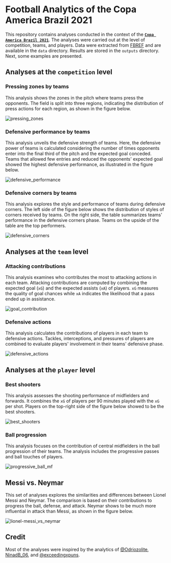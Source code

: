 # Football Analytics of the Copa America Brazil 2021

This repository contains analyses conducted in the context of the [**`Copa America Brazil 2021`**](https://en.wikipedia.org/wiki/2021_Copa_Am%C3%A9rica). The analyses were carried out at the level of competition, teams, and players. Data were extracted from [FBREF](https://fbref.com) and are available in the `data` directory. Results are stored in the `outputs` directory. Next, some examples are presented.

## Analyses at the `competition` level

### Pressing zones by teams

This analysis shows the zones in the pitch where teams press the opponents. The field is split into three regions, indicating the distribution of press actions for each region, as shown in the figure below. 

![pressing_zones](/outputs/pressing_zones.png?raw=true "Pressing Zones")

### Defensive performance by teams

This analysis unveils the defensive strength of teams. Here, the defensive power of teams is calculated considering the number of times opponents enter into the final third of the pitch and the expected goal conceded. Teams that allowed few entries and reduced the opponents' expected goal showed the highest defensive performance, as illustrated in the figure below.  

![defensive_performance](/outputs/defensive_performance.png?raw=true "Defensive Performance")

### Defensive corners by teams

This analysis explores the style and performance of teams during defensive corners. The left side of the figure below shows the distribution of styles of corners received by teams. On the right side, the table summarizes teams' performance in the defensive corners phase. Teams on the upside of the table are the top performers.

![defensive_corners](/outputs/defensive_corners.png?raw=true "Defensive Corners")

## Analyses at the `team` level

### Attacking contributions

This analysis examines who contributes the most to attacking actions in each team. Attacking contributions are computed by combining the expected goal (`xG`) and the expected assists (`xA`) of players. `xG` measures the quality of goal chances while `xA` indicates the likelihood that a pass ended up in assistance.

![goal_contribution](/outputs/goal_contribution.png?raw=true "Goal Contribution")

### Defensive actions

This analysis calculates the contributions of players in each team to defensive actions. Tackles, interceptions, and pressures of players are combined to evaluate players' involvement in their teams' defensive phase.

![defensive_actions](/outputs/defensive_actions.png?raw=true "Defensive Actions")

## Analyses at the `player` level

### Best shooters

This analysis assesses the shooting performance of midfielders and forwards. It
combines the `xG` of players per 90 minutes played with the `xG` per shot. Players 
on the top-right side of the figure below showed to be the best shooters.

![best_shooters](/outputs/best_shooters.png?raw=true "Best shooters")

### Ball progression

This analysis focuses on the contribution of central midfielders in the ball 
progression of their teams. The analysis includes the progressive passes and ball touches of players.

![progressive_ball_mf](/outputs/progessive_ball_mf.png?raw=true "Ball Progression MF")

## Messi vs. Neymar

This set of analyses explores the similarities and differences between Lionel Messi and Neymar. The comparison is based on their contributions to progress the ball, defense, and attack. Neymar shows to be much more influential in attack than Messi, as shown in the figure below.

![lionel-messi_vs_neymar](/outputs/lionel-messi_vs_neymar.png?raw=true "Lionel Messi vs Neymar")

## Credit

Most of the analyses were inspired by the analytics of [@Odriozolite](https://twitter.com/Odriozolite), [NinadB_06](https://twitter.com/NinadB_06), and [@exceedingxpuns](https://twitter.com/exceedingxpuns). 

